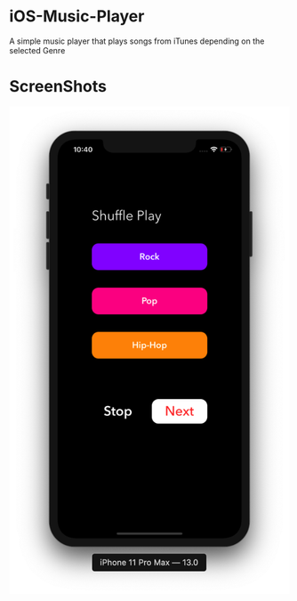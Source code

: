 # iOS-Music-Player
A simple music player that plays songs from iTunes depending on the selected Genre

# ScreenShots

![Screenshot](Screenshot.png)

